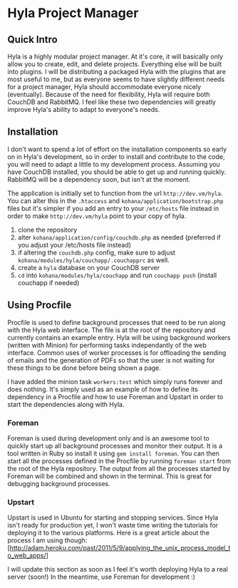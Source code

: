 # Hyla Project Manager

## Quick Intro

Hyla is a highly modular project manager. At it's core, it will basically only allow you to create, edit, and delete projects. Everything else will be built into plugins. I will be distributing a packaged Hyla with the plugins that are most useful to me, but as everyone seems to have slightly different needs for a project manager, Hyla should accommodate everyone nicely (eventually). Because of the need for flexibility, Hyla will require both CouchDB and RabbitMQ. I feel like these two dependencies will greatly improve Hyla's ability to adapt to everyone's needs.

## Installation

I don't want to spend a lot of effort on the installation components so early on in Hyla's development, so in order to install and contribute to the code, you will need to adapt a little to my development process. Assuming you have CouchDB installed, you should be able to get up and running quickly. RabbitMQ will be a dependency soon, but isn't at the moment.

The application is initially set to function from the url `http://dev.vm/hyla`. You can alter this in the `.htaccess` and `kohana/application/bootstrap.php` files but it's simpler if you add an entry to your `/etc/hosts` file instead in order to make `http://dev.vm/hyla` point to your copy of hyla.

1. clone the repository
1. alter `kohana/application/config/couchdb.php` as needed (preferred if you adjust your /etc/hosts file instead)
1. if altering the `couchdb.php` config, make sure to adjust `kohana/modules/hyla/couchapp/.couchapprc` as well.
1. create a `hyla` database on your CouchDB server
1. `cd` into `kohana/modules/hyla/couchapp` and run `couchapp push` (install couchapp if needed)

## Using Procfile

Procfile is used to define background processes that need to be run along with the Hyla web interface. The file is at the root of the repository and currently contains an example entry. Hyla will be using background workers (written with Minion) for performing tasks independantly of the web interface. Common uses of worker processes is for offloading the sending of emails and the generation of PDFs so that the user is not waiting for these things to be done before being shown a page.

I have added the minion task `workers:test` which simply runs forever and does nothing. It's simply used as an example of how to define its dependency in a Procfile and how to use Foreman and Upstart in order to start the dependencies along with Hyla.

### Foreman

Foreman is used during development only and is an awesome tool to quickly start up all background processes and monitor their output. It is a tool written in Ruby so install it using `gem install foreman`. You can then start all the processes defined in the Procfile by running `foreman start` from the root of the Hyla repository. The output from all the processes started by Foreman will be combined and shown in the terminal. This is great for debugging background processes.

### Upstart

Upstart is used in Ubuntu for starting and stopping services. Since Hyla isn't ready for production yet, I won't waste time writing the tutorials for deploying it to the various platforms. Here is a great article about the process I am using though: [http://adam.heroku.com/past/2011/5/9/applying_the_unix_process_model_to_web_apps/]

I will update this section as soon as I feel it's worth deploying Hyla to a real server (soon!) In the meantime, use Foreman for development :)